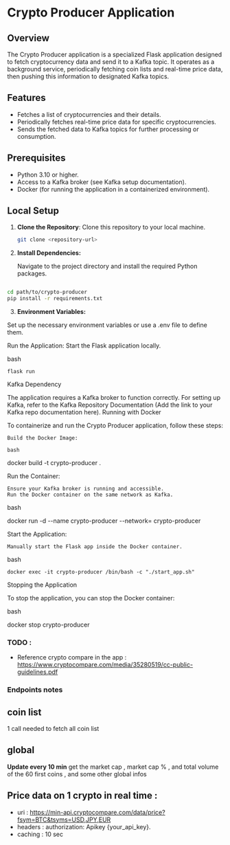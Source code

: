 # Crypto Producer Application

## Overview

The Crypto Producer application is a specialized Flask application designed to fetch cryptocurrency data and send it to a Kafka topic. It operates as a background service, periodically fetching coin lists and real-time price data, then pushing this information to designated Kafka topics.

## Features

- Fetches a list of cryptocurrencies and their details.
- Periodically fetches real-time price data for specific cryptocurrencies.
- Sends the fetched data to Kafka topics for further processing or consumption.

## Prerequisites

- Python 3.10 or higher.
- Access to a Kafka broker (see Kafka setup documentation).
- Docker (for running the application in a containerized environment).

## Local Setup

1. **Clone the Repository**: Clone this repository to your local machine.

   ```bash
   git clone <repository-url>
   ```

2. **Install Dependencies:**

   Navigate to the project directory and install the required Python packages.

```bash

cd path/to/crypto-producer
pip install -r requirements.txt
```

3. **Environment Variables:**

Set up the necessary environment variables or use a .env file to define them.

Run the Application: Start the Flask application locally.

bash

    flask run

Kafka Dependency

The application requires a Kafka broker to function correctly. For setting up Kafka, refer to the Kafka Repository Documentation (Add the link to your Kafka repo documentation here).
Running with Docker

To containerize and run the Crypto Producer application, follow these steps:

    Build the Docker Image:

    bash

docker build -t crypto-producer .

Run the Container:

    Ensure your Kafka broker is running and accessible.
    Run the Docker container on the same network as Kafka.

bash

docker run -d --name crypto-producer --network=<your-kafka-network> crypto-producer

Start the Application:

    Manually start the Flask app inside the Docker container.

bash

    docker exec -it crypto-producer /bin/bash -c "./start_app.sh"

Stopping the Application

To stop the application, you can stop the Docker container:

bash

docker stop crypto-producer

### TODO :

- Reference crypto compare in the app : https://www.cryptocompare.com/media/35280519/cc-public-guidelines.pdf

### Endpoints notes

## coin list

1 call needed to fetch all coin list

## global

**Update every 10 min**
get the market cap , market cap % , and total volume of the 60 first coins , and some other global infos

## Price data on 1 crypto in real time :

- uri : https://min-api.cryptocompare.com/data/price?fsym=BTC&tsyms=USD,JPY,EUR
- headers : authorization: Apikey {your_api_key}.
- caching : 10 sec
